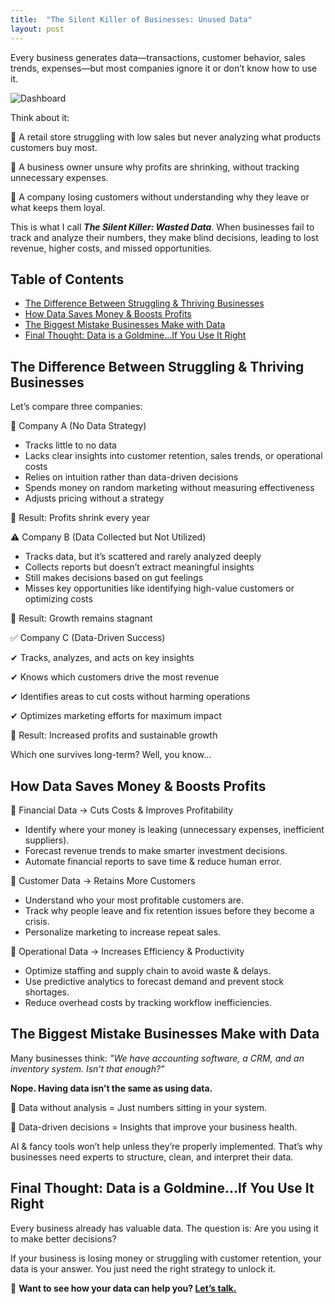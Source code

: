 ```yaml
---
title:  "The Silent Killer of Businesses: Unused Data"
layout: post
---
```


Every business generates data—transactions, customer behavior, sales trends, expenses—but most companies ignore it or don’t know how to use it.

![Dashboard](https://cdn.pixabay.com/photo/2016/10/09/08/32/digital-marketing-1725340_1280.jpg)

Think about it:

🔹 A retail store struggling with low sales but never analyzing what products customers buy most.

🔹 A business owner unsure why profits are shrinking, without tracking unnecessary expenses.

🔹 A company losing customers without understanding why they leave or what keeps them loyal.

This is what I call ***The Silent Killer: Wasted Data***. When businesses fail to track and analyze their numbers, they make blind decisions, leading to lost revenue, higher costs, and missed opportunities.

## Table of Contents

<ul>
  <li><a href="#difference-between-struggling-thriving-businesses">The Difference Between Struggling & Thriving Businesses</a></li>
  <li><a href="#how-data-saves-money-boosts-profits">How Data Saves Money & Boosts Profits</a></li>
  <li><a href="#biggest-mistake-businesses-make-with-data">The Biggest Mistake Businesses Make with Data</a></li>
  <li><a href="#final-thought-data-is-a-goldmine">Final Thought: Data is a Goldmine...If You Use It Right</a></li>
</ul>

<a id="difference-between-struggling-thriving-businesses"></a>
## The Difference Between Struggling & Thriving Businesses

Let’s compare three companies:

🚨 Company A (No Data Strategy)

* Tracks little to no data
* Lacks clear insights into customer retention, sales trends, or operational costs
* Relies on intuition rather than data-driven decisions
* Spends money on random marketing without measuring effectiveness
* Adjusts pricing without a strategy

🔹 Result: Profits shrink every year

⚠️ Company B (Data Collected but Not Utilized)

* Tracks data, but it’s scattered and rarely analyzed deeply
* Collects reports but doesn’t extract meaningful insights
* Still makes decisions based on gut feelings
* Misses key opportunities like identifying high-value customers or optimizing costs

🔹 Result: Growth remains stagnant

✅ Company C (Data-Driven Success)

✔ Tracks, analyzes, and acts on key insights

✔ Knows which customers drive the most revenue

✔ Identifies areas to cut costs without harming operations

✔ Optimizes marketing efforts for maximum impact

🔹 Result: Increased profits and sustainable growth

Which one survives long-term? Well, you know…

<a id="how-data-saves-money-boosts-profits"></a>
## How Data Saves Money & Boosts Profits

🔹 Financial Data → Cuts Costs & Improves Profitability

* Identify where your money is leaking (unnecessary expenses, inefficient suppliers).
* Forecast revenue trends to make smarter investment decisions.
* Automate financial reports to save time & reduce human error.

🔹 Customer Data → Retains More Customers

* Understand who your most profitable customers are.
* Track why people leave and fix retention issues before they become a crisis.
* Personalize marketing to increase repeat sales.

🔹 Operational Data → Increases Efficiency & Productivity

* Optimize staffing and supply chain to avoid waste & delays.
* Use predictive analytics to forecast demand and prevent stock shortages.
* Reduce overhead costs by tracking workflow inefficiencies.

<a id="biggest-mistake-businesses-make-with-data"></a>
## The Biggest Mistake Businesses Make with Data

Many businesses think: *"We have accounting software, a CRM, and an inventory system. Isn’t that enough?"*

**Nope. Having data isn’t the same as using data.**

🔹 Data without analysis = Just numbers sitting in your system.

🔹 Data-driven decisions = Insights that improve your business health.

AI & fancy tools won’t help unless they’re properly implemented. That’s why businesses need experts to structure, clean, and interpret their data.

<a id="final-thought-data-is-a-goldmine"></a>
## Final Thought: Data is a Goldmine...If You Use It Right

Every business already has valuable data. The question is: Are you using it to make better decisions?

If your business is losing money or struggling with customer retention, your data is your answer. You just need the right strategy to unlock it.

📌 **Want to see how your data can help you? [Let’s talk.](https://www.wilfridawere.com/contact/)**
